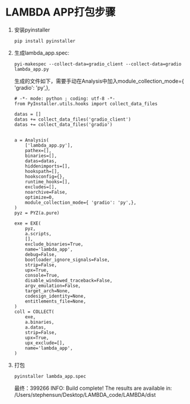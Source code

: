 # LAMBDA APP打包步骤

1. 安装pyinstaller

   `pip install pyinstaller`

2. 生成lambda_app.spec:

    `pyi-makespec --collect-data=gradio_client --collect-data=gradio lambda_app.py`

   生成的文件如下，需要手动在Analysis中加入module_collection_mode={ 'gradio': 'py',},

   ```
   # -*- mode: python ; coding: utf-8 -*-
   from PyInstaller.utils.hooks import collect_data_files
   
   datas = []
   datas += collect_data_files('gradio_client')
   datas += collect_data_files('gradio')
   
   
   a = Analysis(
       ['lambda_app.py'],
       pathex=[],
       binaries=[],
       datas=datas,
       hiddenimports=[],
       hookspath=[],
       hooksconfig={},
       runtime_hooks=[],
       excludes=[],
       noarchive=False,
       optimize=0,
       module_collection_mode={ 'gradio': 'py',},
   )
   pyz = PYZ(a.pure)
   
   exe = EXE(
       pyz,
       a.scripts,
       [],
       exclude_binaries=True,
       name='lambda_app',
       debug=False,
       bootloader_ignore_signals=False,
       strip=False,
       upx=True,
       console=True,
       disable_windowed_traceback=False,
       argv_emulation=False,
       target_arch=None,
       codesign_identity=None,
       entitlements_file=None,
   )
   coll = COLLECT(
       exe,
       a.binaries,
       a.datas,
       strip=False,
       upx=True,
       upx_exclude=[],
       name='lambda_app',
   )
   ```

3. 打包

   `pyinstaller lambda_app.spec`

   最终：399266 INFO: Build complete! The results are available in: /Users/stephensun/Desktop/LAMBDA_code/LAMBDA/dist

